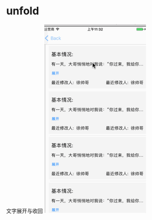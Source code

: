# unfold
文字展开与收回
![gif图片](https://github.com/xumaohuai/unfold/blob/master/%E6%96%87%E5%AD%97%E5%B1%95%E5%BC%80%E4%B8%8E%E6%94%B6%E5%9B%9E/%E5%B1%95%E5%BC%801.gif)
